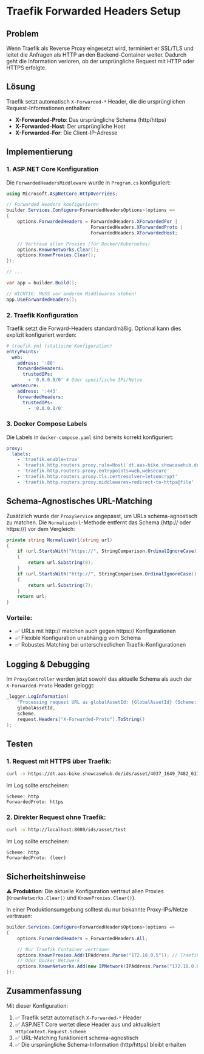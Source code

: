 # Traefik Forwarded Headers Setup

## Problem

Wenn Traefik als Reverse Proxy eingesetzt wird, terminiert er SSL/TLS und leitet die Anfragen als HTTP an den Backend-Container weiter. Dadurch geht die Information verloren, ob der ursprüngliche Request mit HTTP oder HTTPS erfolgte.

## Lösung

Traefik setzt automatisch `X-Forwarded-*` Header, die die ursprünglichen Request-Informationen enthalten:

- **X-Forwarded-Proto**: Das ursprüngliche Schema (http/https)
- **X-Forwarded-Host**: Der ursprüngliche Host
- **X-Forwarded-For**: Die Client-IP-Adresse

## Implementierung

### 1. ASP.NET Core Konfiguration

Die `ForwardedHeadersMiddleware` wurde in `Program.cs` konfiguriert:

```csharp
using Microsoft.AspNetCore.HttpOverrides;

// Forwarded Headers konfigurieren
builder.Services.Configure<ForwardedHeadersOptions>(options =>
{
    options.ForwardedHeaders = ForwardedHeaders.XForwardedFor |
                               ForwardedHeaders.XForwardedProto |
                               ForwardedHeaders.XForwardedHost;

    // Vertraue allen Proxies (für Docker/Kubernetes)
    options.KnownNetworks.Clear();
    options.KnownProxies.Clear();
});

// ...

var app = builder.Build();

// WICHTIG: MUSS vor anderen Middlewares stehen!
app.UseForwardedHeaders();
```

### 2. Traefik Konfiguration

Traefik setzt die Forward-Headers standardmäßig. Optional kann dies explizit konfiguriert werden:

```yaml
# traefik.yml (statische Konfiguration)
entryPoints:
  web:
    address: ':80'
    forwardedHeaders:
      trustedIPs:
        - '0.0.0.0/0' # Oder spezifische IPs/Netze
  websecure:
    address: ':443'
    forwardedHeaders:
      trustedIPs:
        - '0.0.0.0/0'
```

### 3. Docker Compose Labels

Die Labels in `docker-compose.yaml` sind bereits korrekt konfiguriert:

```yaml
proxy:
  labels:
    - 'traefik.enable=true'
    - 'traefik.http.routers.proxy.rule=Host(`dt.aas-bike.showcasehub.de`)'
    - 'traefik.http.routers.proxy.entrypoints=web,websecure'
    - 'traefik.http.routers.proxy.tls.certresolver=letsencrypt'
    - 'traefik.http.routers.proxy.middlewares=redirect-to-https@file'
```

## Schema-Agnostisches URL-Matching

Zusätzlich wurde der `ProxyService` angepasst, um URLs schema-agnostisch zu matchen. Die `NormalizeUrl`-Methode entfernt das Schema (http:// oder https://) vor dem Vergleich:

```csharp
private string NormalizeUrl(string url)
{
    if (url.StartsWith("https://", StringComparison.OrdinalIgnoreCase))
    {
        return url.Substring(8);
    }
    if (url.StartsWith("http://", StringComparison.OrdinalIgnoreCase))
    {
        return url.Substring(7);
    }
    return url;
}
```

### Vorteile:

- ✅ URLs mit http:// matchen auch gegen https:// Konfigurationen
- ✅ Flexible Konfiguration unabhängig vom Schema
- ✅ Robustes Matching bei unterschiedlichen Traefik-Konfigurationen

## Logging & Debugging

Im `ProxyController` werden jetzt sowohl das aktuelle Schema als auch der `X-Forwarded-Proto` Header geloggt:

```csharp
_logger.LogInformation(
    "Processing request URL as globalAssetId: {GlobalAssetId} (Scheme: {Scheme}, ForwardedProto: {ForwardedProto})",
    globalAssetId,
    scheme,
    request.Headers["X-Forwarded-Proto"].ToString()
);
```

## Testen

### 1. Request mit HTTPS über Traefik:

```bash
curl -v https://dt.aas-bike.showcasehub.de/ids/asset/4037_1649_7482_6178
```

Im Log sollte erscheinen:

```
Scheme: http
ForwardedProto: https
```

### 2. Direkter Request ohne Traefik:

```bash
curl -v http://localhost:8080/ids/asset/test
```

Im Log sollte erscheinen:

```
Scheme: http
ForwardedProto: (leer)
```

## Sicherheitshinweise

⚠️ **Produktion**: Die aktuelle Konfiguration vertraut allen Proxies (`KnownNetworks.Clear()` und `KnownProxies.Clear()`).

In einer Produktionsumgebung solltest du nur bekannte Proxy-IPs/Netze vertrauen:

```csharp
builder.Services.Configure<ForwardedHeadersOptions>(options =>
{
    options.ForwardedHeaders = ForwardedHeaders.All;

    // Nur Traefik Container vertrauen
    options.KnownProxies.Add(IPAddress.Parse("172.18.0.5")); // Traefik IP
    // Oder Docker Netzwerk
    options.KnownNetworks.Add(new IPNetwork(IPAddress.Parse("172.18.0.0"), 16));
});
```

## Zusammenfassung

Mit dieser Konfiguration:

1. ✅ Traefik setzt automatisch `X-Forwarded-*` Header
2. ✅ ASP.NET Core wertet diese Header aus und aktualisiert `HttpContext.Request.Scheme`
3. ✅ URL-Matching funktioniert schema-agnostisch
4. ✅ Die ursprüngliche Schema-Information (http/https) bleibt erhalten
